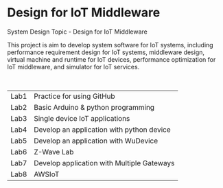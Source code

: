 # Design for IoT Middleware
System Design Topic - Design for IoT Middleware

This project is aim to develop system software for IoT systems, including performance requirement design for IoT systems, middleware design, virtual machine and runtime for IoT devices, performance optimization for IoT middleware, and simulator for IoT services.

<table>
  <tr><td>Lab1</td><td>Practice for using GitHub</td></tr>
  <tr><td>Lab2</td><td>Basic Arduino & python programming</td></tr>
  <tr><td>Lab3</td><td>Single device IoT applications</td></tr>
  <tr><td>Lab4</td><td>Develop an application with python device</td></tr>
  <tr><td>Lab5</td><td>Develop an application with WuDevice</td></tr>
  <tr><td>Lab6</td><td>Z-Wave Lab</td></tr>
  <tr><td>Lab7</td><td>Develop application with Multiple Gateways</td></tr>
  <tr><td>Lab8</td><td>AWSIoT</td></tr>
</table>
